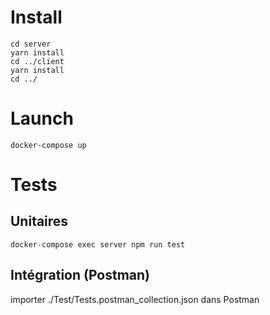 # Install

```
cd server
yarn install
cd ../client
yarn install
cd ../
```

# Launch

```
docker-compose up
```

# Tests
## Unitaires

```
docker-compose exec server npm run test
```


## Intégration (Postman)

importer ./Test/Tests.postman_collection.json dans Postman
